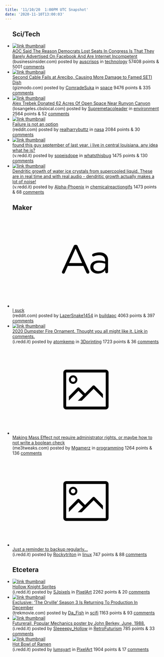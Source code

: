 ```yaml
---
title: '11/10/20  1:00PM UTC Snapshot'
date: '2020-11-10T13:00:03'
---
```

<ul>
<h2>Sci/Tech</h2>

<li><a href='https://www.businessinsider.com/aoc-democrats-lost-senate-seats-facebook-ads-2020-11'><img src='https://b.thumbs.redditmedia.com/c0tffLQTgajSJD9xKc0VSbjouRztHVHmBSxZT2MU5ew.jpg' alt='link thumbnail'></a><div><div class='linkTitle'><a href='https://www.businessinsider.com/aoc-democrats-lost-senate-seats-facebook-ads-2020-11'>AOC Said The Reason Democrats Lost Seats In Congress Is That They Barely Advertised On Facebook And Are Internet Incompetent</a></div>(businessinsider.com) posted by <a href='https://www.reddit.com/user/auscrisos'>auscrisos</a> in <a href='https://www.reddit.com/r/technology'>technology</a> 57408 points & 5001 <a href='https://www.reddit.com/r/technology/comments/jrb4jw/aoc_said_the_reason_democrats_lost_seats_in/'>comments</a></div></li>

<li><a href='https://gizmodo.com/second-cable-fails-at-arecibo-causing-even-more-damage-1845619120'><img src='https://b.thumbs.redditmedia.com/x8GRen9ZHlYMkTiSSUGsKOPU-XlFV4oFvvdLFns2jyw.jpg' alt='link thumbnail'></a><div><div class='linkTitle'><a href='https://gizmodo.com/second-cable-fails-at-arecibo-causing-even-more-damage-1845619120'>Second Cable Fails at Arecibo, Causing More Damage to Famed SETI Dish</a></div>(gizmodo.com) posted by <a href='https://www.reddit.com/user/ComradeSuka'>ComradeSuka</a> in <a href='https://www.reddit.com/r/space'>space</a> 9476 points & 335 <a href='https://www.reddit.com/r/space/comments/jr2e9l/second_cable_fails_at_arecibo_causing_more_damage/'>comments</a></div></li>

<li><a href='https://losangeles.cbslocal.com/2020/11/09/alex-trebek-donated-62-acres-of-open-space-near-runyon-canyon/'><img src='https://b.thumbs.redditmedia.com/Csejsr34smZ5NE0uqToN89kOh-elfUKE1bCw3D_r1xw.jpg' alt='link thumbnail'></a><div><div class='linkTitle'><a href='https://losangeles.cbslocal.com/2020/11/09/alex-trebek-donated-62-acres-of-open-space-near-runyon-canyon/'>Alex Trebek Donated 62 Acres Of Open Space Near Runyon Canyon</a></div>(losangeles.cbslocal.com) posted by <a href='https://www.reddit.com/user/Supremetacoleader'>Supremetacoleader</a> in <a href='https://www.reddit.com/r/environment'>environment</a> 2564 points & 52 <a href='https://www.reddit.com/r/environment/comments/jr4680/alex_trebek_donated_62_acres_of_open_space_near/'>comments</a></div></li>

<li><a href='https://www.reddit.com/gallery/jr0tu5'><img src='https://b.thumbs.redditmedia.com/xAo1bOTVomTMEyemQgXVaz1WeJfXSNembrG0EHbR-oM.jpg' alt='link thumbnail'></a><div><div class='linkTitle'><a href='https://www.reddit.com/gallery/jr0tu5'>Failure is not an option</a></div>(reddit.com) posted by <a href='https://www.reddit.com/user/realharrybuttz'>realharrybuttz</a> in <a href='https://www.reddit.com/r/nasa'>nasa</a> 2084 points & 30 <a href='https://www.reddit.com/r/nasa/comments/jr0tu5/failure_is_not_an_option/'>comments</a></div></li>

<li><a href='https://v.redd.it/9mgvid2dcby51'><img src='https://b.thumbs.redditmedia.com/dkxZk0OkziO3Jp-B6h9_A67bCP6QveFb_f9DghjqDhc.jpg' alt='link thumbnail'></a><div><div class='linkTitle'><a href='https://v.redd.it/9mgvid2dcby51'>found this guy september of last year, i live in central louisiana. any idea what he is?</a></div>(v.redd.it) posted by <a href='https://www.reddit.com/user/sopeisdope'>sopeisdope</a> in <a href='https://www.reddit.com/r/whatsthisbug'>whatsthisbug</a> 1475 points & 130 <a href='https://www.reddit.com/r/whatsthisbug/comments/jrazml/found_this_guy_september_of_last_year_i_live_in/'>comments</a></div></li>

<li><a href='https://v.redd.it/8mrz0vud9ay51'><img src='https://b.thumbs.redditmedia.com/2vDihY7i4FZ9ayoVgSdvHVe3H7wz4sOetSdWoY1TKmQ.jpg' alt='link thumbnail'></a><div><div class='linkTitle'><a href='https://v.redd.it/8mrz0vud9ay51'>Dendritic growth of water ice crystals from supercooled liquid. These are in real time and with real audio - dendritic growth actually makes a lot of noise!</a></div>(v.redd.it) posted by <a href='https://www.reddit.com/user/Alpha-Phoenix'>Alpha-Phoenix</a> in <a href='https://www.reddit.com/r/chemicalreactiongifs'>chemicalreactiongifs</a> 1473 points & 68 <a href='https://www.reddit.com/r/chemicalreactiongifs/comments/jr705s/dendritic_growth_of_water_ice_crystals_from/'>comments</a></div></li>

<h2>Maker</h2>

<li><a href='https://www.reddit.com/r/buildapc/comments/jr5s73/i_suck/'><svg version='1.1' viewBox='-34 -12 104 64' preserveAspectRatio='xMidYMid slice' xmlns='http://www.w3.org/2000/svg' xmlns:xlink='http://www.w3.org/1999/xlink'>
    <title>text link thumbnail</title>
    <path d='M12.19,8.84a1.45,1.45,0,0,0-1.4-1h-.12a1.46,1.46,0,0,0-1.42,1L1.14,26.56a1.29,1.29,0,0,0-.14.59,1,1,0,0,0,1,1,1.12,1.12,0,0,0,1.08-.77l2.08-4.65h11l2.08,4.59a1.24,1.24,0,0,0,1.12.83,1.08,1.08,0,0,0,1.08-1.08,1.64,1.64,0,0,0-.14-.57ZM6.08,20.71l4.59-10.22,4.6,10.22Z'>
    </path>
    <path d='M32.24,14.78A6.35,6.35,0,0,0,27.6,13.2a11.36,11.36,0,0,0-4.7,1,1,1,0,0,0-.58.89,1,1,0,0,0,.94.92,1.23,1.23,0,0,0,.39-.08,8.87,8.87,0,0,1,3.72-.81c2.7,0,4.28,1.33,4.28,3.92v.5a15.29,15.29,0,0,0-4.42-.61c-3.64,0-6.14,1.61-6.14,4.64v.05c0,2.95,2.7,4.48,5.37,4.48a6.29,6.29,0,0,0,5.19-2.48V26.9a1,1,0,0,0,1,1,1,1,0,0,0,1-1.06V19A5.71,5.71,0,0,0,32.24,14.78Zm-.56,7.7c0,2.28-2.17,3.89-4.81,3.89-1.94,0-3.61-1.06-3.61-2.86v-.06c0-1.8,1.5-3,4.2-3a15.2,15.2,0,0,1,4.22.61Z'>
    </path>
    </svg></a><div><div class='linkTitle'><a href='https://www.reddit.com/r/buildapc/comments/jr5s73/i_suck/'>I suck</a></div>(reddit.com) posted by <a href='https://www.reddit.com/user/LazerSnake1454'>LazerSnake1454</a> in <a href='https://www.reddit.com/r/buildapc'>buildapc</a> 4063 points & 397 <a href='https://www.reddit.com/r/buildapc/comments/jr5s73/i_suck/'>comments</a></div></li>

<li><a href='https://i.redd.it/2h0i8t8k9ay51.jpg'><img src='https://b.thumbs.redditmedia.com/k5CXs5AbgWXas3aKuWipLYZooTfpdD232d4ynFsqbIo.jpg' alt='link thumbnail'></a><div><div class='linkTitle'><a href='https://i.redd.it/2h0i8t8k9ay51.jpg'>2020 Dumpster Fire Ornament. Thought you all might like it. Link in comments.</a></div>(i.redd.it) posted by <a href='https://www.reddit.com/user/atomkemp'>atomkemp</a> in <a href='https://www.reddit.com/r/3Dprinting'>3Dprinting</a> 1723 points & 36 <a href='https://www.reddit.com/r/3Dprinting/comments/jr6y54/2020_dumpster_fire_ornament_thought_you_all_might/'>comments</a></div></li>

<li><a href='https://www.me3tweaks.com/blog/modding/making-me1-not-require-admin-rights-part-2/'><svg version='1.1' viewBox='-34 -14 104 64' preserveAspectRatio='xMidYMid meet' xmlns='http://www.w3.org/2000/svg' xmlns:xlink='http://www.w3.org/1999/xlink'>
    <title>link thumbnail</title>
    <path d='M32,4H4A2,2,0,0,0,2,6V30a2,2,0,0,0,2,2H32a2,2,0,0,0,2-2V6A2,2,0,0,0,32,4ZM4,30V6H32V30Z'></path>
    <path d='M8.92,14a3,3,0,1,0-3-3A3,3,0,0,0,8.92,14Zm0-4.6A1.6,1.6,0,1,1,7.33,11,1.6,1.6,0,0,1,8.92,9.41Z'></path>
    <path d='M22.78,15.37l-5.4,5.4-4-4a1,1,0,0,0-1.41,0L5.92,22.9v2.83l6.79-6.79L16,22.18l-3.75,3.75H15l8.45-8.45L30,24V21.18l-5.81-5.81A1,1,0,0,0,22.78,15.37Z'></path>
    </svg></a><div><div class='linkTitle'><a href='https://www.me3tweaks.com/blog/modding/making-me1-not-require-admin-rights-part-2/'>Making Mass Effect not require administrator rights, or maybe how to not write a boolean check</a></div>(me3tweaks.com) posted by <a href='https://www.reddit.com/user/Mgamerz'>Mgamerz</a> in <a href='https://www.reddit.com/r/programming'>programming</a> 1264 points & 136 <a href='https://www.reddit.com/r/programming/comments/jr6jgs/making_mass_effect_not_require_administrator/'>comments</a></div></li>

<li><a href='https://i.redd.it/5jgv7kpjpby51.png'><svg version='1.1' viewBox='-34 -14 104 64' preserveAspectRatio='xMidYMid meet' xmlns='http://www.w3.org/2000/svg' xmlns:xlink='http://www.w3.org/1999/xlink'>
    <title>link thumbnail</title>
    <path d='M32,4H4A2,2,0,0,0,2,6V30a2,2,0,0,0,2,2H32a2,2,0,0,0,2-2V6A2,2,0,0,0,32,4ZM4,30V6H32V30Z'></path>
    <path d='M8.92,14a3,3,0,1,0-3-3A3,3,0,0,0,8.92,14Zm0-4.6A1.6,1.6,0,1,1,7.33,11,1.6,1.6,0,0,1,8.92,9.41Z'></path>
    <path d='M22.78,15.37l-5.4,5.4-4-4a1,1,0,0,0-1.41,0L5.92,22.9v2.83l6.79-6.79L16,22.18l-3.75,3.75H15l8.45-8.45L30,24V21.18l-5.81-5.81A1,1,0,0,0,22.78,15.37Z'></path>
    </svg></a><div><div class='linkTitle'><a href='https://i.redd.it/5jgv7kpjpby51.png'>Just a reminder to backup regularly...</a></div>(i.redd.it) posted by <a href='https://www.reddit.com/user/Rockytriton'>Rockytriton</a> in <a href='https://www.reddit.com/r/linux'>linux</a> 747 points & 88 <a href='https://www.reddit.com/r/linux/comments/jrc943/just_a_reminder_to_backup_regularly/'>comments</a></div></li>

<h2>Etcetera</h2>

<li><a href='https://i.redd.it/q9lt4tpi08y51.png'><img src='https://a.thumbs.redditmedia.com/HE8OQp3mZhlFufKKkIdkXPfIX8lLRIOjKd67F-Qpzz8.jpg' alt='link thumbnail'></a><div><div class='linkTitle'><a href='https://i.redd.it/q9lt4tpi08y51.png'>Hollow Knight Sprites</a></div>(i.redd.it) posted by <a href='https://www.reddit.com/user/SJpixels'>SJpixels</a> in <a href='https://www.reddit.com/r/PixelArt'>PixelArt</a> 2262 points & 20 <a href='https://www.reddit.com/r/PixelArt/comments/jqy2ft/hollow_knight_sprites/'>comments</a></div></li>

<li><a href='https://trekmovie.com/2020/11/09/exclusive-the-orville-season-3-is-returning-to-production-in-december/'><img src='https://b.thumbs.redditmedia.com/8630a8h6hqjnF8F0WpNz2J3mpDg0RjCLWAVkREYmP_c.jpg' alt='link thumbnail'></a><div><div class='linkTitle'><a href='https://trekmovie.com/2020/11/09/exclusive-the-orville-season-3-is-returning-to-production-in-december/'>Exclusive: ‘The Orville’ Season 3 Is Returning To Production In December</a></div>(trekmovie.com) posted by <a href='https://www.reddit.com/user/Da_Fish'>Da_Fish</a> in <a href='https://www.reddit.com/r/scifi'>scifi</a> 1163 points & 93 <a href='https://www.reddit.com/r/scifi/comments/jr6hz0/exclusive_the_orville_season_3_is_returning_to/'>comments</a></div></li>

<li><a href='https://i.redd.it/g6wgcgxj6cy51.jpg'><img src='https://b.thumbs.redditmedia.com/6KB3MKbVYRc5waod8aZgQAWUEG_P8lJRVx5w0yviwTk.jpg' alt='link thumbnail'></a><div><div class='linkTitle'><a href='https://i.redd.it/g6wgcgxj6cy51.jpg'>Futurerail, Popular Mechanics poster by John Berkey, June, 1988.</a></div>(i.redd.it) posted by <a href='https://www.reddit.com/user/Sleeeepy_Hollow'>Sleeeepy_Hollow</a> in <a href='https://www.reddit.com/r/RetroFuturism'>RetroFuturism</a> 785 points & 33 <a href='https://www.reddit.com/r/RetroFuturism/comments/jrdua1/futurerail_popular_mechanics_poster_by_john/'>comments</a></div></li>

<li><a href='https://i.redd.it/rur7cmm12by51.gif'><img src='https://a.thumbs.redditmedia.com/ckSd26caHcKbggq7uk9Vsq70cu9vCMH0w_l6Fp-Q2R0.jpg' alt='link thumbnail'></a><div><div class='linkTitle'><a href='https://i.redd.it/rur7cmm12by51.gif'>Hot Bowl of Ramen</a></div>(i.redd.it) posted by <a href='https://www.reddit.com/user/lumsyart'>lumsyart</a> in <a href='https://www.reddit.com/r/PixelArt'>PixelArt</a> 1904 points & 17 <a href='https://www.reddit.com/r/PixelArt/comments/jr9y4s/hot_bowl_of_ramen/'>comments</a></div></li>

</ul>
